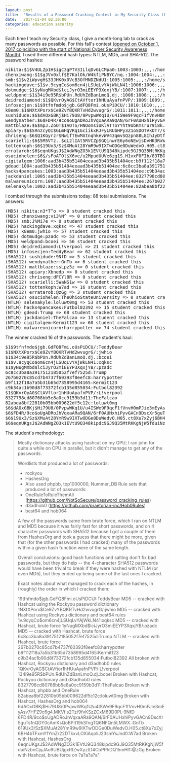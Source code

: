 ```yaml
---
layout: post
title:  "Results of a Password Cracking Contest in My Security Class (Fall 2017)"
date:   2017-11-04 02:30:00
categories: education security
---
```


Each time I teach my Security class, I give a month-long lab to crack as many passwords as possible.  For this fall's contest [(opened on October 1, 2017 coinciding with the start of National Cyber Security Awareness Month](https://twitter.com/0xmchow/status/914531472656228354)), I used three different hash types: NTLM, MD5, and SHA-512.  The password hashes:

<pre>
nikita:$1$V4ULZp1H$igC3gPTV3ILlqDvGLCMpa0:1003:1003:,,,:/home/nikita:/bin/bash
chenxiwang:$1$gJVv0xlf$E7KalOk/W4kfiPNBYC/nq.:1004:1004:,,,:/home/chenxiwang:/bin/bash
smb:$1$v2iWpvgH$33JHK0x0VcB3OfMNDZNdU1:1005:1005:,,,:/home/smb:/bin/bash
hackingdave:$1$v.9cyqCo$om6cn4jLSUqLvYAjWkLN41:1006:1006:,,,:/home/hackingdave:/bin/bash
dotmudge:$1$yNugMXbd$lciJyrO3miEEYP3XqxjYB/:1007:1007:,,,:/home/dotmudge:/bin/bash
weldpond:$1$34i9e95R$bPUn.RdUhZdBanLmoQ.dj.:1008:1008:,,,:/home/weldpond:/bin/bash
deidrediamond:$1$QKvrOyAG$CtAVftor1hHUuAyafnPVP/:1009:1009:,,,:/home/deidrediamond:/bin/bash
infosecjen:$1$9tfnfmdo$jgb.GdFQ8Fmi.oUsPiDCU/:1010:1010:,,,:/home/infosecjen:/bin/bash
k8em0:$1$NXtXPorx$Ce9ZvYBQKRTvHd2wvugrG/:1011:1011:,,,:/home/k8em0:/bin/bash
sushidude:$6$dAOxGBKj$Hi79U8/0PvpwWKq1U/u4ISWe9F9qcF1fVnvH0mPJie3mEyAsv7HFZ9c6g4.MKVf.s2Tz/9fvKSzZCxM69D0Pl.:1000:1000:,,,:/home/sushidude:/bin/bash
wendynather:$6$FD4R/9co$oUgADRoJhVqxaARa9QAN/6rF0AUHxhiPyvGACn9DscXr5guTs1nQDY0cAmKsQoBPIt19kSfngTQ6NFQn5LMWX.:1001:1001:,,,:/home/wendynather:/bin/bash
mattblaze:$6$mpJ.ZoOT$1AOTS/HNOomsiUKlATToYYht9UbKmsrur9i8k.ikyBhG5LXpkEQdmYVgAnXVMSZGOHK5tZ6s11UddIcetESGS/:1002:1002:,,,:/home/mattblaze:/bin/bash
apiary:$6$SRnzcyQI$GLmHqVRq1GciikxRJFyLRUbHPy3Z1oSDOTVkOTr/sNBI9KqWc3sK6cROoJJ56noLZQRXutGTKe9T5.I9bvlwe/:1003:1003:,,,:/home/apiary:/bin/bash
chriseng:$6$Q1KGyrzr$NwifTEwMAtnqhkevWV43qmvSQzpn88L8IhJyDtfsz8PomYMDyRcq5xbfkwJ2Jj4NNgT2Xe0wru8ZjUaIEqpUJ.:1004:1004:,,,:/home/chriseng:/bin/bash
scarielli:$6$5M5VTz..$qL2lIAt5RVCZpSGQinwrE6y6oNEwjsDvHK3RxWpip68MXywP8DCVeReyEHJOgY8gg5G3NZFyMqwCrU/wrXFAv0:1005:1005:,,,:/home/scarielli:/bin/bash
tottenkoph:$6$19Ux3/Sz$XMuAt28YmR9w9IXTwODGe0DuWedvO.H05.ct8Xu7xZyj6BH4bTFxmYfYmZr22DTkxvLOXiAqoliJ23smYsJnd0:1006:1006:,,,:/home/tottenkoph:/bin/bash
erratarob:$6$eqnUKgsJ$2AdWNgZO3k1EVtU9Q348kipdc9GJ9Q35MtRKKgNjW5fduiNzbnCjqJAo9UBUjgxRtZwXyztD4CbPPhDQ15mHI1:1007:1007:,,,:/home/erratarob:/bin/bash
osuciohelen:$6$/sFoATOl$X6ve/u2MpudUUVe6zg1S.H1vxF0FIb/83TBOLwmGd6WJA4WJ65D2bqNVJ4gIcNSqsNrtkjnQouJv1xb.J5XfO.:1008:1008:,,,:/home/osuciohelen:/bin/bash
cigitalgem:1006:aad3b435b51404eeaad3b435b51404ee:b9f112f18a7a5b31b65d7358995d4165:::
gdead:1004:aad3b435b51404eeaad3b435b51404ee:6c8cc3ba8a3917512185052f7ef7525d:::
hacks4pancakes:1003:aad3b435b51404eeaad3b435b51404ee:c9b34ac1b90d8f73372fcb135d855034:::
jackdaniel:1005:aad3b435b51404eeaad3b435b51404ee:8327798cd80768bb5e8a0cc9159b3d11:::
malwareunicorn:1007:aad3b435b51404eeaad3b435b51404ee:267b0270c85cd7b4737f60393f8eefc8:::
selenakyle:1002:aad3b435b51404eeaad3b435b51404ee:82abea8bf22810b05bb009622df5c12c:::
</pre>

I combed through the submissions today: 88 total submissions.  The answers:

<pre>
(MD5) nikita:n3*T^o => 0 student cracked this
(MD5) chenxiwang:vi3%N^ => 0 student cracked this
(MD5) smb:J%Mi7e => 0 student cracked this
(MD5) hackingdave:xqksc => 47 student cracked this
(MD5) k8em0:jwhio => 57 student cracked this
(MD5) dotmudge:pzadc => 53 student cracked this
(MD5) weldpond:bcoei => 56 student cracked this
(MD5) deidrediamond:L!verpool => 21 student cracked this
(MD5) infosecjen:TeddyBear => 62 student cracked this
(SHA512) sushidude:9NfD => 5 student cracked this
(SHA512) wendynather:GnTb => 6 student cracked this
(SHA512) mattblaze:ssLpz5z => 0 student cracked this
(SHA512) apiary:Xbnedp => 0 student cracked this
(SHA512) chriseng:dFCYl8R => 0 student cracked this
(SHA512) scarielli:5WaNS1w => 0 student cracked this
(SHA512) tottenkoph:W7ad => 16 student cracked this
(SHA512) erratarob:@zGg => 3 student cracked this
(SHA512) osuciohelen:TheOhioStateUniversity => 0 student cracked this
(NTLM) selenakyle:loluwt0mg => 53 student cracked this
(NTLM) hacks4pancakes:Futbol82392 => 15 student cracked this
(NTLM) gdead:Trump => 68 student cracked this
(NTLM) jackdaniel:TheFalcao => 13 student cracked this
(NTLM) cigitalgem:Kermit123 => 60 student cracked this
(NTLM) malwareunicorn:harrypotter => 74 student cracked this
</pre>

The winner cracked 16 of the passwords.  The student's haul:

<pre>
$1$9tfnfmdo$jgb.GdFQ8Fmi.oUsPiDCU/:TeddyBear
$1$NXtXPorx$Ce9ZvYBQKRTvHd2wvugrG/:jwhio
$1$34i9e95R$bPUn.RdUhZdBanLmoQ.dj.:bcoei
$1$v.9cyqCo$om6cn4jLSUqLvYAjWkLN41:xqksc
$1$yNugMXbd$lciJyrO3miEEYP3XqxjYB/:pzadc
6c8cc3ba8a3917512185052f7ef7525d:Trump
267b0270c85cd7b4737f60393f8eefc8:harrypotter
b9f112f18a7a5b31b65d7358995d4165:Kermit123
c9b34ac1b90d8f73372fcb135d855034:Futbol82392
$1$QKvrOyAG$CtAVftor1hHUuAyafnPVP/:L!verpool
8327798cd80768bb5e8a0cc9159b3d11:TheFalcao
82abea8bf22810b05bb009622df5c12c:loluwt0mg
$6$dAOxGBKj$Hi79U8/0PvpwWKq1U/u4ISWe9F9qcF1fVnvH0mPJie3mEyAsv7HFZ9c6g4.MKVf.s2Tz/9fvKSzZCxM69D0Pl.:9NfD
$6$FD4R/9co$oUgADRoJhVqxaARa9QAN/6rF0AUHxhiPyvGACn9DscXr5guTs1nQDY0cAmKsQoBPIt19kSfngTQ6NFQn5LMWX.:GnTb
$6$19Ux3/Sz$XMuAt28YmR9w9IXTwODGe0DuWedvO.H05.ct8Xu7xZyj6BH4bTFxmYfYmZr22DTkxvLOXiAqoliJ23smYsJnd0:W7ad
$6$eqnUKgsJ$2AdWNgZO3k1EVtU9Q348kipdc9GJ9Q35MtRKKgNjW5fduiNzbnCjqJAo9UBUjgxRtZwXyztD4CbPPhDQ15mHI1:@zGg
</pre>

The student's methodology:

>Mostly dictionary attacks using hashcat on my GPU; I ran john for quite a while on CPU in parallel, but it didn't manage to get any of the passwords.  
>
>Wordlists that produced a lot of passwords:
>  - rockyou
>  - HashesOrg
>  - Also used phpbb, top1000000, Nummer_DB
>Rule sets that produced a lot of passwords:
>  - OneRuleToRuleThemAll (https://github.com/NotSoSecure/password_cracking_rules)
>  - d3adhob0 (https://github.com/praetorian-inc/Hob0Rules)
>  - best64 and hob064
>
>A few of the passwords came from brute force, which I ran on NTLM and MD5 because it was fairly fast for short passwords, and on 4 character passwords with SHA512 because I got a couple of them from HashesOrg and took a guess that there might be more, given that (for the other passwords I had cracked) many of the passwords within a given hash function were of the same length.
>
>Overall conclusions: good hash functions and salting don't fix bad passwords, but they do help -- the 4-character SHA512 passwords would have been trivial to break if they were hashed with NTLM (or even MD5), but they ended up being some of the last ones I cracked.
>
>Exact notes about what managed to crack each of the hashes, in (roughly) the order in which I cracked them:
>
>$1$9tfnfmdo$jgb.GdFQ8Fmi.oUsPiDCU/:TeddyBear
>    MD5 -- cracked with Hashcat using the Rockyou password dictionary
>$1$NXtXPorx$Ce9ZvYBQKRTvHd2wvugrG/:jwhio
>    MD5 -- cracked with Hashcat using Rockyou dictionary and best64 rules
>$1$v.9cyqCo$om6cn4jLSUqLvYAjWkLN41:xqksc
>    MD5 -- cracked with Hashcat, brute force
>$1$yNugMXbd$lciJyrO3miEEYP3XqxjYB/:pzadc
>    MD5 -- cracked with Hashcat, brute force
>6c8cc3ba8a3917512185052f7ef7525d:Trump
>    NTLM -- cracked with Hashcat, brute force
>267b0270c85cd7b4737f60393f8eefc8:harrypotter
>b9f112f18a7a5b31b65d7358995d4165:Kermit123
>c9b34ac1b90d8f73372fcb135d855034:Futbol82392
>    All broken with Hashcat, Rockyou dictionary and d3adhob0 rules
>$1$QKvrOyAG$CtAVftor1hHUuAyafnPVP/:L!verpool
>$1$34i9e95R$bPUn.RdUhZdBanLmoQ.dj.:bcoei
>    Broken with Hashcat, Rockyou dictionary and d3adhob0 rules
>8327798cd80768bb5e8a0cc9159b3d11:TheFalcao
>    Broken with Hashcat, phpbb and OneRule
>82abea8bf22810b05bb009622df5c12c:loluwt0mg
>    Broken with Hashcat, HashesOrg and hob064
>$6$dAOxGBKj$Hi79U8/0PvpwWKq1U/u4ISWe9F9qcF1fVnvH0mPJie3mEyAsv7HFZ9c6g4.MKVf.s2Tz/9fvKSzZCxM69D0Pl.:9NfD
>$6$FD4R/9co$oUgADRoJhVqxaARa9QAN/6rF0AUHxhiPyvGACn9DscXr5guTs1nQDY0cAmKsQoBPIt19kSfngTQ6NFQn5LMWX.:GnTb
>$6$19Ux3/Sz$XMuAt28YmR9w9IXTwODGe0DuWedvO.H05.ct8Xu7xZyj6BH4bTFxmYfYmZr22DTkxvLOXiAqoliJ23smYsJnd0:W7ad
>    Broken with Hashcat, HashesOrg
>$6$eqnUKgsJ$2AdWNgZO3k1EVtU9Q348kipdc9GJ9Q35MtRKKgNjW5fduiNzbnCjqJAo9UBUjgxRtZwXyztD4CbPPhDQ15mHI1:@zGg
>    Broken with Hashcat, brute force on ?a?a?a?a"